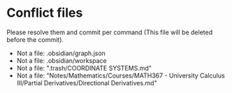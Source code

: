 # Conflict files
Please resolve them and commit per command (This file will be deleted before the commit).
- Not a file: .obsidian/graph.json
- Not a file: .obsidian/workspace
- Not a file: ".trash/COORDINATE SYSTEMS.md"
- Not a file: "Notes/Mathematics/Courses/MATH367 - University Calculus III/Partial Derivatives/Directional Derivatives.md"